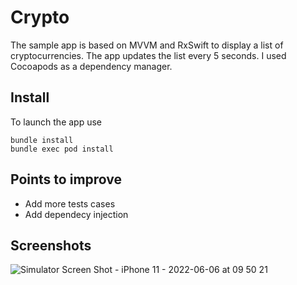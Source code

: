 #  Crypto

The sample app is based on MVVM and RxSwift to display a list of cryptocurrencies. The app updates the list every 5 seconds. I used Cocoapods as a dependency manager. 

## Install

To launch the app use

```
bundle install
bundle exec pod install
```  

## Points to improve
- Add more tests cases
- Add dependecy injection

## Screenshots
![Simulator Screen Shot - iPhone 11 - 2022-06-06 at 09 50 21](https://user-images.githubusercontent.com/12086372/172111018-5661b414-d198-4d1f-bfd9-836d879026e3.png)
